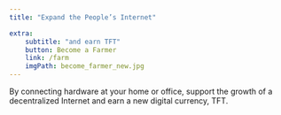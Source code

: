 ```yaml
---
title: "Expand the People’s Internet"

extra:
    subtitle: "and earn TFT"
    button: Become a Farmer
    link: /farm
    imgPath: become_farmer_new.jpg
---
```


By connecting hardware at your home or office, support the growth of a decentralized Internet and earn a new digital currency, TFT.
